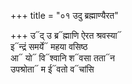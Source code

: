 +++
title = "०१ उदु ब्रह्माण्यैरत"

+++
उ᳓द् उ ब्र᳓ह्माणि ऐरत श्रवस्या᳓  
इ᳓न्द्रं समर्ये᳓ महया वसिष्ठ  
आ᳓ यो᳓ वि᳓श्वानि श᳓वसा तता᳓न  
उपश्रोता᳓ म ई᳓वतो व᳓चांसि